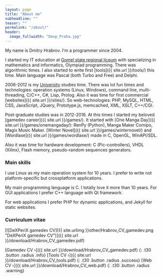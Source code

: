 ```yaml
---
layout: page
title: "About me"
subheadline: ""
teaser: ""
permalink: "/about/"
header:
  image_fullwidth: "Dexp_Praha.jpg"
---
```


My name is Dmitry Hrabrov. I'm a programmer since 2004.

I started my IT education at [Gomel state regional liceum](http://gsrl.by/) with specializing in mathematics and informatics, Olympiad programming. There was algorithmic times. I also started to write first [tools]({{ site.url }}/tools/) this time. Main language was Pascal (both Turbo and Free) and Delphi.

2006-2012 is my [University](https://www.gstu.by/) studies time. There was lot fun times and technologies: operation systems (Linux, Windows), command line, multi-threading, C/C++, C#, Lisp, Prolog. Also it was time for first commercial [websites]({{ site.url }}/sites/). So web-technologies: PHP, MySQL, HTML, CSS, JavaScript, JQuery, Prototype.js, memcached, XML, XSLT, C++/CGI.

Post-graduate studies was in 2012-2016. At this times I started my beloved [gamedev career]({{ site.url }}/games/). It started with [One Manga Day]({{ site.url }}/games/onemangaday/): RenPy (Python), Manga Maker Comipo, Magix Music Maker. [Winter Novel]({{ site.url }}/games/winternovel/) and [Wordlase]({{ site.url }}/games/wordlase/) made in C, OpenGL, WinAPI/SDL.

Also it was time for hardware development: C (Pic-controllers), VHDL (Xilinx), Flash memory, pseudo-random sequences generators.


### Main skills

I use Linux as my main operation system for 10 years. I prefer to write not platform-specific but crossplatform applications. 

My main programming language is C. I totally love it more than 10 years. For GUI applications I prefer C++ language with Qt framework.

For web applications I prefer PHP for dynamic applications, and Jekyll for static websites.




### Curriculum vitae

[![DeXPeriX gamedev CV]({{ site.urlimg }}other/Hrabrov_CV_gamedev.png "DeXPeriX gamedev CV")]({{ site.url }}/download/Hrabrov_CV_gamedev.pdf)

[Gamedev CV ›]({{ site.url }}/download/Hrabrov_CV_gamedev.pdf) 
{: .t30 .button .radius .info}
[Tools CV ›]({{ site.url }}/download/Hrabrov_CV_tools.pdf) 
{: .t30 .button .radius .success}
[Web CV ›]({{ site.url }}/download/Hrabrov_CV_web.pdf) 
{: .t30 .button .radius .warning}
